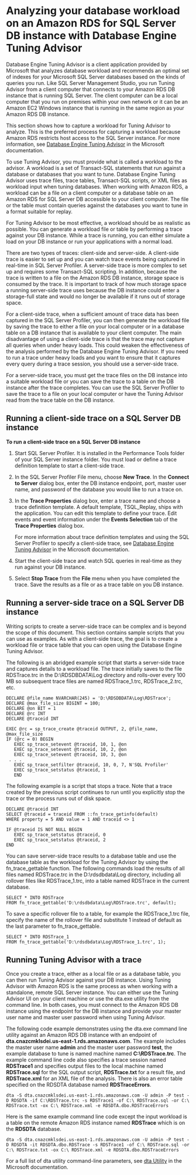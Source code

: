 # Analyzing your database workload on an Amazon RDS for SQL Server DB instance with Database Engine Tuning Advisor<a name="Appendix.SQLServer.CommonDBATasks.Workload"></a>

Database Engine Tuning Advisor is a client application provided by Microsoft that analyzes database workload and recommends an optimal set of indexes for your Microsoft SQL Server databases based on the kinds of queries you run\. Like SQL Server Management Studio, you run Tuning Advisor from a client computer that connects to your Amazon RDS DB instance that is running SQL Server\. The client computer can be a local computer that you run on premises within your own network or it can be an Amazon EC2 Windows instance that is running in the same region as your Amazon RDS DB instance\.

This section shows how to capture a workload for Tuning Advisor to analyze\. This is the preferred process for capturing a workload because Amazon RDS restricts host access to the SQL Server instance\. For more information, see [Database Engine Tuning Advisor](https://docs.microsoft.com/en-us/sql/relational-databases/performance/database-engine-tuning-advisor) in the Microsoft documentation\.

To use Tuning Advisor, you must provide what is called a workload to the advisor\. A workload is a set of Transact\-SQL statements that run against a database or databases that you want to tune\. Database Engine Tuning Advisor uses trace files, trace tables, Transact\-SQL scripts, or XML files as workload input when tuning databases\. When working with Amazon RDS, a workload can be a file on a client computer or a database table on an Amazon RDS for SQL Server DB accessible to your client computer\. The file or the table must contain queries against the databases you want to tune in a format suitable for replay\.

For Tuning Advisor to be most effective, a workload should be as realistic as possible\. You can generate a workload file or table by performing a trace against your DB instance\. While a trace is running, you can either simulate a load on your DB instance or run your applications with a normal load\.

There are two types of traces: client\-side and server\-side\. A client\-side trace is easier to set up and you can watch trace events being captured in real\-time in SQL Server Profiler\. A server\-side trace is more complex to set up and requires some Transact\-SQL scripting\. In addition, because the trace is written to a file on the Amazon RDS DB instance, storage space is consumed by the trace\. It is important to track of how much storage space a running server\-side trace uses because the DB instance could enter a storage\-full state and would no longer be available if it runs out of storage space\.

For a client\-side trace, when a sufficient amount of trace data has been captured in the SQL Server Profiler, you can then generate the workload file by saving the trace to either a file on your local computer or in a database table on a DB instance that is available to your client computer\. The main disadvantage of using a client\-side trace is that the trace may not capture all queries when under heavy loads\. This could weaken the effectiveness of the analysis performed by the Database Engine Tuning Advisor\. If you need to run a trace under heavy loads and you want to ensure that it captures every query during a trace session, you should use a server\-side trace\.

For a server\-side trace, you must get the trace files on the DB instance into a suitable workload file or you can save the trace to a table on the DB instance after the trace completes\. You can use the SQL Server Profiler to save the trace to a file on your local computer or have the Tuning Advisor read from the trace table on the DB instance\.

## Running a client\-side trace on a SQL Server DB instance<a name="Appendix.SQLServer.CommonDBATasks.TuningAdvisor.ClientSide"></a>

 **To run a client\-side trace on a SQL Server DB instance** 

1. Start SQL Server Profiler\. It is installed in the Performance Tools folder of your SQL Server instance folder\. You must load or define a trace definition template to start a client\-side trace\.

1. In the SQL Server Profiler File menu, choose **New Trace**\. In the **Connect to Server** dialog box, enter the DB instance endpoint, port, master user name, and password of the database you would like to run a trace on\.

1. In the **Trace Properties** dialog box, enter a trace name and choose a trace definition template\. A default template, TSQL\_Replay, ships with the application\. You can edit this template to define your trace\. Edit events and event information under the **Events Selection** tab of the **Trace Properties** dialog box\.

   For more information about trace definition templates and using the SQL Server Profiler to specify a client\-side trace, see [Database Engine Tuning Advisor](https://docs.microsoft.com/en-us/sql/relational-databases/performance/database-engine-tuning-advisor) in the Microsoft documentation\.

1. Start the client\-side trace and watch SQL queries in real\-time as they run against your DB instance\.

1. Select **Stop Trace** from the **File** menu when you have completed the trace\. Save the results as a file or as a trace table on you DB instance\.

## Running a server\-side trace on a SQL Server DB instance<a name="Appendix.SQLServer.CommonDBATasks.TuningAdvisor.ServerSide"></a>

Writing scripts to create a server\-side trace can be complex and is beyond the scope of this document\. This section contains sample scripts that you can use as examples\. As with a client\-side trace, the goal is to create a workload file or trace table that you can open using the Database Engine Tuning Advisor\.

The following is an abridged example script that starts a server\-side trace and captures details to a workload file\. The trace initially saves to the file RDSTrace\.trc in the D:\\RDSDBDATA\\Log directory and rolls\-over every 100 MB so subsequent trace files are named RDSTrace\_1\.trc, RDSTrace\_2\.trc, etc\.

```
DECLARE @file_name NVARCHAR(245) = 'D:\RDSDBDATA\Log\RDSTrace';
DECLARE @max_file_size BIGINT = 100;
DECLARE @on BIT = 1
DECLARE @rc INT
DECLARE @traceid INT

EXEC @rc = sp_trace_create @traceid OUTPUT, 2, @file_name, @max_file_size
IF (@rc = 0) BEGIN
   EXEC sp_trace_setevent @traceid, 10, 1, @on
   EXEC sp_trace_setevent @traceid, 10, 2, @on
   EXEC sp_trace_setevent @traceid, 10, 3, @on
 . . .
   EXEC sp_trace_setfilter @traceid, 10, 0, 7, N'SQL Profiler'
   EXEC sp_trace_setstatus @traceid, 1
   END
```

The following example is a script that stops a trace\. Note that a trace created by the previous script continues to run until you explicitly stop the trace or the process runs out of disk space\.

```
DECLARE @traceid INT
SELECT @traceid = traceid FROM ::fn_trace_getinfo(default) 
WHERE property = 5 AND value = 1 AND traceid <> 1 

IF @traceid IS NOT NULL BEGIN
   EXEC sp_trace_setstatus @traceid, 0
   EXEC sp_trace_setstatus @traceid, 2
END
```

You can save server\-side trace results to a database table and use the database table as the workload for the Tuning Advisor by using the fn\_trace\_gettable function\. The following commands load the results of all files named RDSTrace\.trc in the D:\\rdsdbdata\\Log directory, including all rollover files like RDSTrace\_1\.trc, into a table named RDSTrace in the current database\.

```
SELECT * INTO RDSTrace
FROM fn_trace_gettable('D:\rdsdbdata\Log\RDSTrace.trc', default);
```

To save a specific rollover file to a table, for example the RDSTrace\_1\.trc file, specify the name of the rollover file and substitute 1 instead of default as the last parameter to fn\_trace\_gettable\.

```
SELECT * INTO RDSTrace_1
FROM fn_trace_gettable('D:\rdsdbdata\Log\RDSTrace_1.trc', 1);
```

## Running Tuning Advisor with a trace<a name="Appendix.SQLServer.CommonDBATasks.TuningAdvisor.Running"></a>

Once you create a trace, either as a local file or as a database table, you can then run Tuning Advisor against your DB instance\. Using Tuning Advisor with Amazon RDS is the same process as when working with a standalone, remote SQL Server instance\. You can either use the Tuning Advisor UI on your client machine or use the dta\.exe utility from the command line\. In both cases, you must connect to the Amazon RDS DB instance using the endpoint for the DB instance and provide your master user name and master user password when using Tuning Advisor\. 

The following code example demonstrates using the dta\.exe command line utility against an Amazon RDS DB instance with an endpoint of **dta\.cnazcmklsdei\.us\-east\-1\.rds\.amazonaws\.com**\. The example includes the master user name **admin** and the master user password **test**, the example database to tune is named machine named **C:\\RDSTrace\.trc**\. The example command line code also specifies a trace session named **RDSTrace1** and specifies output files to the local machine named **RDSTrace\.sql** for the SQL output script, **RDSTrace\.txt** for a result file, and **RDSTrace\.xml** for an XML file of the analysis\. There is also an error table specified on the RDSDTA database named **RDSTraceErrors**\.

```
dta -S dta.cnazcmklsdei.us-east-1.rds.amazonaws.com -U admin -P test -D RDSDTA -if C:\RDSTrace.trc -s RDSTrace1 -of C:\ RDSTrace.sql -or C:\ RDSTrace.txt -ox C:\ RDSTrace.xml -e RDSDTA.dbo.RDSTraceErrors 
```

Here is the same example command line code except the input workload is a table on the remote Amazon RDS instance named **RDSTrace** which is on the **RDSDTA** database\.

```
dta -S dta.cnazcmklsdei.us-east-1.rds.amazonaws.com -U admin -P test -D RDSDTA -it RDSDTA.dbo.RDSTrace -s RDSTrace1 -of C:\ RDSTrace.sql -or C:\ RDSTrace.txt -ox C:\ RDSTrace.xml -e RDSDTA.dbo.RDSTraceErrors
```

For a full list of dta utility command\-line parameters, see [dta Utility](https://docs.microsoft.com/en-us/sql/tools/dta/dta-utility) in the Microsoft documentation\.